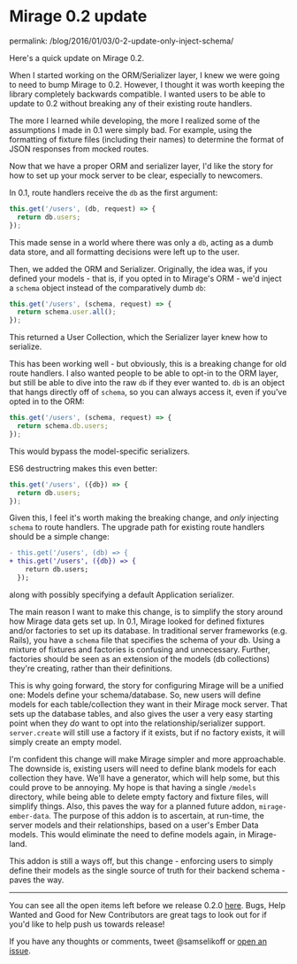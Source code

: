 # Mirage 0.2 update

permalink: /blog/2016/01/03/0-2-update-only-inject-schema/

Here's a quick update on Mirage 0.2.

When I started working on the ORM/Serializer layer, I knew we were going to need to bump Mirage to 0.2. However, I thought it was worth keeping the library completely backwards compatible. I wanted users to be able to update to 0.2 without breaking any of their existing route handlers.

The more I learned while developing, the more I realized some of the assumptions I made in 0.1 were simply bad. For example, using the formatting of fixture files (including their names) to determine the format of JSON responses from mocked routes.

Now that we have a proper ORM and serializer layer, I'd like the story for how to set up your mock server to be clear, especially to newcomers.

In 0.1, route handlers receive the `db` as the first argument:

```js
this.get('/users', (db, request) => {
  return db.users;
});
```

This made sense in a world where there was only a `db`, acting as a dumb data store, and all formatting decisions were left up to the user.

Then, we added the ORM and Serializer. Originally, the idea was, if you defined your models - that is, if you opted in to Mirage's ORM - we'd inject a `schema` object instead of the comparatively dumb `db`:

```js
this.get('/users', (schema, request) => {
  return schema.user.all();
});
```

This returned a User Collection, which the Serializer layer knew how to serialize.

This has been working well - but obviously, this is a breaking change for old route handlers. I also wanted people to be able to opt-in to the ORM layer, but still be able to dive into the raw `db` if they ever wanted to. `db` is an object that hangs directly off of `schema`, so you can always access it, even if you've opted in to the ORM:

```js
this.get('/users', (schema, request) => {
  return schema.db.users;
});
```

This would bypass the model-specific serializers.

ES6 destructring makes this even better:

```js
this.get('/users', ({db}) => {
  return db.users;
});
```

Given this, I feel it's worth making the breaking change, and *only* injecting `schema` to route handlers. The upgrade path for existing route handlers should be a simple change:

```diff
- this.get('/users', (db) => {
+ this.get('/users', ({db}) => {
    return db.users;
  });
```

along with possibly specifying a default Application serializer.

The main reason I want to make this change, is to simplify the story around how Mirage data gets set up. In 0.1, Mirage looked for defined fixtures and/or factories to set up its database. In traditional server frameworks (e.g. Rails), you have a `schema` file that specifies the schema of your db. Using a mixture of fixtures and factories is confusing and unnecessary. Further, factories should be seen as an extension of the models (db collections) they're creating, rather than their definitions.

This is why going forward, the story for configuring Mirage will be a unified one: Models define your schema/database. So, new users will define models for each table/collection they want in their Mirage mock server. That sets up the database tables, and also gives the user a very easy starting point when they *do* want to opt into the relationship/serializer support. `server.create` will still use a factory if it exists, but if no factory exists, it will simply create an empty model.

I'm confident this change will make Mirage simpler and more approachable. The downside is, existing users will need to define blank models for each collection they have. We'll have a generator, which will help some, but this could prove to be annoying. My hope is that having a single `/models` directory, while being able to delete empty factory and fixture files, will simplify things. Also, this paves the way for a planned future addon, `mirage-ember-data`. The purpose of this addon is to ascertain, at run-time, the server models and their relationships, based on a user's Ember Data models. This would eliminate the need to define models again, in Mirage-land.

This addon is still a ways off, but this change - enforcing users to simply define their models as the single source of truth for their backend schema - paves the way.

---

You can see all the open items left before we release 0.2.0 [here](https://github.com/samselikoff/ember-cli-mirage/issues?q=is%3Aopen+is%3Aissue+milestone%3A0.2.0). Bugs, Help Wanted and Good for New Contributors are great tags to look out for if you'd like to help push us towards release!

If you have any thoughts or comments, tweet @samselikoff or [open an issue](https://github.com/samselikoff/ember-cli-mirage/issues).
